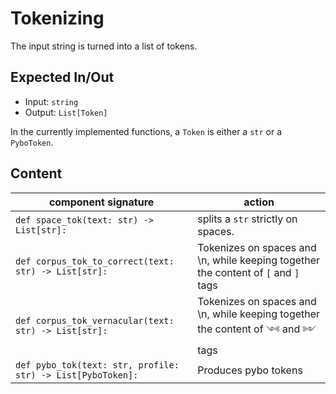 # Tokenizing

The input string is turned into a list of tokens.

## Expected In/Out

 - Input: `string`
 - Output: `List[Token]`
 
In the currently implemented functions, a `Token` is either a `str` or a `PyboToken`.

## Content

| component signature                                         |  action                                                |
|-------------------------------------------------------------|--------------------------------------------------------|
| `def space_tok(text: str) -> List[str]:`                    | splits a `str` strictly on spaces.                     |
| `def corpus_tok_to_correct(text: str) -> List[str]:`        | Tokenizes on spaces and \n, while keeping together the content of `[` and `]` tags |
| `def corpus_tok_vernacular(text: str) -> List[str]:`        | Tokenizes on spaces and \n, while keeping together the content of `༺` and `༻` tags  |
| `def pybo_tok(text: str, profile: str) -> List[PyboToken]:` | Produces pybo tokens |